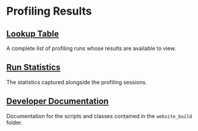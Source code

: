 # Profiling Results

## [Lookup Table](profiling_index.md)

A complete list of profiling runs whose results are available to view.

## [Run Statistics](run_statistics.md)

The statistics captured alongside the profiling sessions.

## [Developer Documentation](dev/index.md)

Documentation for the scripts and classes contained in the `website_build` folder.